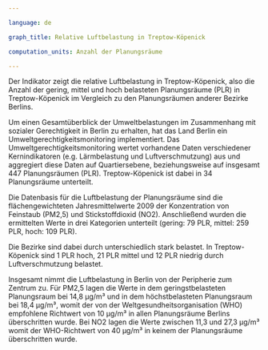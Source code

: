 ```yaml
---

language: de   

graph_title: Relative Luftbelastung in Treptow-Köpenick

computation_units: Anzahl der Planungsräume

---
```


Der Indikator zeigt die relative Luftbelastung in Treptow-Köpenick, also die Anzahl der gering, mittel und hoch belasteten Planungsräume (PLR) in Treptow-Köpenick im Vergleich zu den Planungsräumen anderer Bezirke Berlins. <br>

Um einen Gesamtüberblick der Umweltbelastungen im Zusammenhang mit sozialer Gerechtigkeit in Berlin zu erhalten, hat das Land Berlin ein Umweltgerechtigkeitsmonitoring implementiert. Das Umweltgerechtigkeitsmonitoring wertet vorhandene Daten verschiedener Kernindikatoren (e.g. Lärmbelastung und Luftverschmutzung) aus und aggregiert diese Daten auf Quartiersebene, beziehungsweise auf insgesamt 447 Planungsräumen (PLR). Treptow-Köpenick ist dabei in 34 Planungsräume unterteilt. <br>

Die Datenbasis für die Luftbelastung der Planungsräume sind die flächengewichteten Jahresmittelwerte 2009 der Konzentration von Feinstaub (PM2,5) und Stickstoffdioxid (NO2). Anschließend wurden die ermittelten Werte in drei Kategorien unterteilt (gering: 79 PLR, mittel: 259 PLR, hoch: 109 PLR). <br>

Die Bezirke sind dabei durch unterschiedlich stark belastet. In Treptow-Köpenick sind 1 PLR hoch, 21 PLR mittel und 12 PLR niedrig durch Luftverschmutzung belastet. <br> 

Insgesamt nimmt die Luftbelastung in Berlin von der Peripherie zum Zentrum zu. Für PM2,5 lagen die Werte in dem geringstbelasteten Planungsraum bei 14,8 μg/m³ und in dem höchstbelasteten Planungsraum bei 18,4 μg/m³, womit der von der Weltgesundheitsorganisation (WHO) empfohlene Richtwert von 10 μg/m³ in allen Planungsräume Berlins überschritten wurde. Bei NO2 lagen die Werte zwischen 11,3 und 27,3 μg/m³ womit der WHO-Richtwert von 40 μg/m³ in keinem der Planungsräume überschritten wurde.
